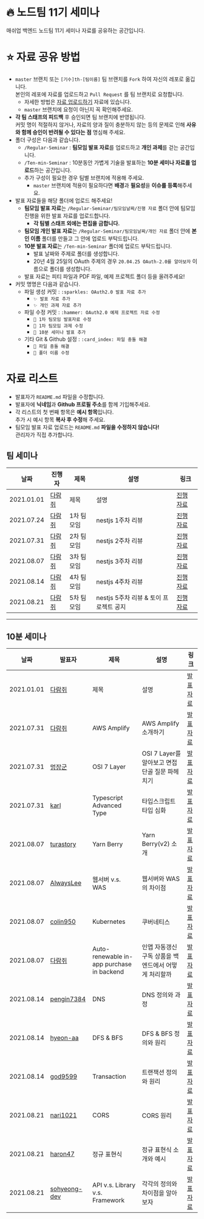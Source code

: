 # 🔥 노드팀 11기 세미나
매쉬업 백엔드 노드팀 11기 세미나 자료를 공유하는 공간입니다.

# ⭐️ 자료 공유 방법
* `master` 브랜치 또는 `[기수]th-[팀이름]` 팀 브랜치를 `Fork` 하여  자신의 레포로 옮깁니다.  
본인의 레포에 자료를 업로드하고 `Pull Request` 를 팀 브랜치로 요청합니다.
  * 자세한 방법은 [자료 업로드하기](../docs/from%20FORK%20to%20PR.md) 자료에 있습니다.
  * `master` 브랜치에 요청이 아닌지 꼭 확인해주세요.
* **각 팀 스태프의 피드백** 후 승인되면 팀 브랜치에 반영됩니다.  
  커밋 명이 적절하지 않거나, 자료의 양과 질이 충분하지 않는 등의 문제로 인해 **사유와 함께 승인이 반려될 수 있다는 점** 명심해 주세요.
* 폴더 구성은 다음과 같습니다.
  * `/Regular-Seminar` : **팀모임 발표 자료**를 업로드하고 **개인 과제**를 걷는 공간입니다.
  * `/Ten-min-Seminar` : 10분동안 가볍게 기술을 발표하는 **10분 세미나 자료를 업로드**하는 공간입니다.
  * 추가 구성이 필요한 경우 팀별 브랜치에 적용해 주세요.
    * `master` 브랜치에 적용이 필요하다면 **배경**과 **필요성**을 **이슈를 등록**해주세요.
* 발표 자료들을 해당 폴더에 업로드 해주세요!
  * **팀모임 발표 자료**는 `/Regular-Seminar/팀모임날짜/진행 자료` 폴더 안에 팀모임 진행을 위한 발표 자료를 업로드합니다.
    * **각 팀별 스태프 외에는 편집을 금합니다.**
  * **팀모임 개인 발표 자료**는 `/Regular-Seminar/팀모임날짜/개인 자료` 폴더 안에 **본인 이름** 폴더를 만들고 그 안에 업로드 부탁드립니다.
  * **10분 발표 자료**는 `/Ten-min-Seminar` 폴더에 업로드 부탁드립니다.
    * 발표 날짜와 주제로 폴더를 생성합니다.
    * 20년 4월 25일의 OAuth 주제의 경우 `20.04.25 OAuth-2.0를 알아보자` 이름으로 폴더를 생성합니다.
  * 발표 자료는 피티 파일과 PDF 파일, 예제 프로젝트 폴더 등을 올려주세요!
* 커밋 명명은 다음과 같습니다.
  * 파일 생성 커밋 : `:sparkles: OAuth2.0 발표 자료 추가`
    * `✨ 발표 자료 추가`
    * `✨ 개인 과제 자료 추가`
  * 파일 수정 커밋 : `:hammer: OAuth2.0 예제 프로젝트 자료 수정`
    * `🔨 1차 팀모임 발표자료 수정`
    * `🔨 1차 팀모임 과제 수정`
    * `🔨 10분 세미나 발표 추가`
  * 기타 Git & Github 설정 : `:card_index: 파일 충돌 해결`
    * `📇 파일 충돌 해결`
    * `📇 폴더 이름 수정`

# 자료 리스트

* 발표자가 `README.md` 파일을 수정합니다.
* 발표자에 **닉네임**과 **Github 프로필 주소**를 함께 기입해주세요.
* 각 리스트의 첫 번째 항목은 **예시 항목**입니다.  
추가 시 예시 항목 **복사 후 수정**해 주세요.
* 팀모임 발표 자료 업로드는 `README.md` **파일을 수정하지 않습니다!**  
관리자가 직접 추가합니다.

## 팀 세미나
|날짜|진행자|제목|설명|링크|
|---|---|---|---|---|
|2021.01.01|[다람쥐](https://github.com/kor-Chipmunk)|제목|설명|[진행 자료](./Regular-Seminar)|
|2021.07.24|[다람쥐](https://github.com/kor-Chipmunk)|1차 팀모임|nestjs 1주차 리뷰|[진행 자료](./Regular-Seminar/21.07.24%201차%20팀모임/진행%20자료/매쉬업노드팀1차모임.pdf)|
|2021.07.31|[다람쥐](https://github.com/kor-Chipmunk)|2차 팀모임|nestjs 2주차 리뷰|[진행 자료](./Regular-Seminar/21.07.31%202차%20팀모임/진행%20자료/매쉬업노드팀2차모임.pdf)|
|2021.08.07|[다람쥐](https://github.com/kor-Chipmunk)|3차 팀모임|nestjs 3주차 리뷰|[진행 자료](./Regular-Seminar/21.08.07%203차%20팀모임/진행%20자료/매쉬업노드팀3차모임.pdf)|
|2021.08.14|[다람쥐](https://github.com/kor-Chipmunk)|4차 팀모임|nestjs 4주차 리뷰|[진행 자료](./Regular-Seminar/21.08.14%204차%20팀모임/진행%20자료/매쉬업노드팀4차모임.pdf)|
|2021.08.21|[다람쥐](https://github.com/kor-Chipmunk)|5차 팀모임|nestjs 5주차 리뷰 & 토이 프로젝트 공지|[진행 자료](./Regular-Seminar/21.08.21%205차%20팀모임/진행%20자료/매쉬업노드팀5차모임.pdf)|
---

## 10분 세미나
|날짜|발표자|제목|설명|링크|
|---|---|---|---|---|
|2021.01.01|[다람쥐](https://github.com/kor-Chipmunk)|제목|설명|[발표 자료](./Ten-min-Seminar)|
|2021.07.31|[다람쥐](https://github.com/kor-Chipmunk)|AWS Amplify|AWS Amplify 소개하기|[발표 자료](./Ten-min-Seminar/21.07.31%20AWS%20Amplify/AWS%20Amplify.pdf)|
|2021.07.31|[멍장군](https://github.com/Marades)|OSI 7 Layer|OSI 7 Layer를 알아보고 면접 단골 질문 파헤치기|[발표 자료](./Ten-min-Seminar/21.07.31%20OSI%207%20Layer/OSI%207%20Layer%205cd7c5ae04a247c0bedb3e39dd698f5d.md)|
|2021.07.31|[karl](https://github.com/minidonut)|Typescript Advanced Type|타입스크립트 타입 심화|[발표 자료](./Ten-min-Seminar/21.07.31%20Typescript%20advanced%20type/Typescript%20advanced%20type.pdf)|
|2021.08.07|[turastory](https://github.com/turastory)|Yarn Berry|Yarn Berry(v2) 소개|[발표 자료](./Ten-min-Seminar/21.08.07%20Yarn%20Berry/Yarn%20Berry.pdf)|
|2021.08.07|[AlwaysLee](https://github.com/AlwaysLee-12)|웹서버 v.s. WAS|웹서버와 WAS의 차이점|[발표 자료](./Ten-min-Seminar/21.08.07%20웹서버%20VS%20WAS/웹서버%20VS%20WAS.md)|
|2021.08.07|[colin950](https://github.com/colin950)|Kubernetes|쿠버네티스|[발표 자료](./Ten-min-Seminar/21.08.07%20k8s/k8s.pdf)|
|2021.08.07|[다람쥐](https://github.com/kor-Chipmunk)|Auto-renewable in-app purchase in backend|인앱 자동갱신 구독 상품을 백엔드에서 어떻게 처리할까|[발표 자료](./Ten-min-Seminar/21.08.07%20Auto%20renewable%20in%20app%20purchase%20in%20backend/구독%20인앱결제.pdf)|
|2021.08.14|[pengin7384](https://github.com/pengin7384)|DNS|DNS 정의와 과정|[발표 자료](./Ten-min-Seminar/21.08.14%20DNS/DNS.pdf)|
|2021.08.14|[hyeon-aa](https://github.com/hyeon-aa)|DFS & BFS|DFS & BFS 정의와 원리|[발표 자료](./Ten-min-Seminar/21.08.14%20BFS%26DFS/BFS%20%26%20DFS.pdf)|
|2021.08.14|[god9599](https://github.com/god9599)|Transaction|트랜잭션 정의와 원리|[발표 자료](./Ten-min-Seminar/21.08.14%20Transaction/Transaction.pdf)|
|2021.08.21|[nari1021](https://github.com/pengin7384)|CORS|CORS 원리|[발표 자료](./Ten-min-Seminar/21.08.21%20CORS/CORS.pdf)|
|2021.08.21|[haron47](https://github.com/haron47)|정규 표현식|정규 표현식 소개와 예시|[발표 자료](./Ten-min-Seminar/21.08.21%20Regex/정규표현식.pdf)|
|2021.08.21|[sohyeong-dev](https://github.com/sohyeong-dev)|API v.s. Library v.s. Framework|각각의 정의와 차이점을 알아보자|[발표 자료](./)|
